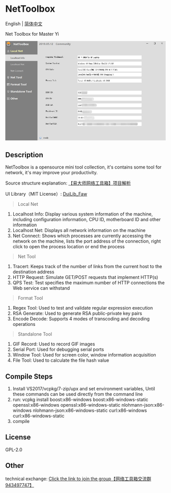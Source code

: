 ﻿# NetToolbox

English | [简体中文](README-cn.md)

Net Toolbox for Master Yi

![capture.jpg](capture_en.jpg)

## Description

NetToolbox is a opensource mini tool collection, it's contains some tool for network, it's may improve your productivity.

Source structure explanation: [【易大师网络工具箱】项目解析](https://www.fawdlstty.com/archives/608.html)

UI Library（MIT License）: [DuiLib_Faw](https://github.com/fawdlstty/DuiLib_Faw)

> Local Net

1. Localhost Info: Display various system information of the machine, including configuration information, CPU ID, motherboard ID and other information
2. Localhost Net: Displays all network information on the machine
3. Net Connect: Shows which processes are currently accessing the network on the machine, lists the port address of the connection, right click to open the process location or end the process

> Net Tool

1. Tracert: Keeps track of the number of links from the current host to the destination address
2. HTTP Request: Simulate GET/POST requests that implement HTTP(s)
3. QPS Test: Test specifies the maximum number of HTTP connections the Web service can withstand

> Format Tool

1. Regex Tool: Used to test and validate regular expression execution
2. RSA Generate: Used to generate RSA public-private key pairs
3. Encode Decode: Supports 4 modes of transcoding and decoding operations

> Standalone Tool

1. GIF Record: Used to record GIF images
2. Serial Port: Used for debugging serial ports
3. Window Tool: Used for screen color, window information acquisition
4. File Tool: Used to calculate the file hash value

## Compile Steps

1. Install VS2017/vcpkg/7-zip/upx and set environment variables, Until these commands can be used directly from the command line
2. run: vcpkg install boost:x86-windows boost:x86-windows-static openssl:x86-windows openssl:x86-windows-static nlohmann-json:x86-windows nlohmann-json:x86-windows-static curl:x86-windows curl:x86-windows-static
3. compile

## License

GPL-2.0

## Other

technical exchange: [Click the link to join the group【网络工具箱交流群 943497747】](https://jq.qq.com/?_wv=1027&k=5vG1SGq)
